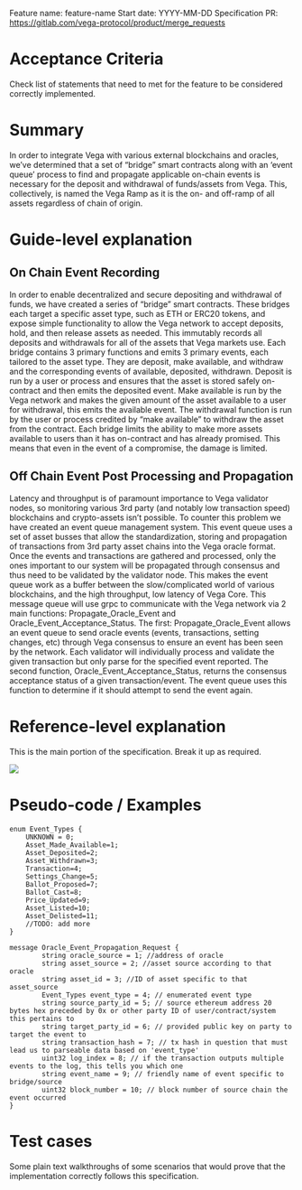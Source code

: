 Feature name: feature-name
Start date: YYYY-MM-DD
Specification PR: https://gitlab.com/vega-protocol/product/merge_requests

# Acceptance Criteria
Check list of statements that need to met for the feature to be considered correctly implemented.

# Summary
In order to integrate Vega with various external blockchains and oracles, we’ve determined that a set of “bridge” smart contracts along with an ‘event queue’ process to find and propagate applicable on-chain events is necessary for the deposit and withdrawal of funds/assets from Vega. This, collectively, is named the Vega Ramp as it is the on- and off-ramp of all assets regardless of chain of origin.


# Guide-level explanation
## On Chain Event Recording
In order to enable decentralized and secure depositing and withdrawal of funds, we have created a series of “bridge” smart contracts. These bridges each target a specific asset type, such as ETH or ERC20 tokens, and expose simple functionality to allow the Vega network to accept deposits, hold, and then release assets as needed. This immutably records all deposits and withdrawals for all of the assets that Vega markets use.
Each bridge contains 3 primary functions and emits 3 primary events, each tailored to the asset type. They are deposit, make available, and withdraw and the corresponding events of available, deposited, withdrawn. Deposit is run by a user or process and ensures that the asset is stored safely on-contract and then emits the deposited event. Make available is run by the Vega network and makes the given amount of the asset available to a user for withdrawal, this emits the available event. The withdrawal function is run by the user or process credited by “make available” to withdraw the asset from the contract.
Each bridge limits the ability to make more assets available to users than it has on-contract and has already promised. This means that even in the event of a compromise, the damage is limited.


## Off Chain Event Post Processing and Propagation
Latency and throughput is of paramount importance to Vega validator nodes, so monitoring various 3rd party (and notably low transaction speed) blockchains and crypto-assets isn’t possible. To counter this problem we have created an event queue management system. This event queue uses a set of asset busses that allow the standardization, storing and propagation of transactions from 3rd party asset chains into the Vega oracle format. Once the events and transactions are gathered and processed, only the ones important to our system will be propagated through consensus and thus need to be validated by the validator node. This makes the event queue work as a buffer between the slow/complicated world of various blockchains, and the high throughput, low latency of Vega Core.
This message queue will use grpc to communicate with the Vega network via 2 main functions: Propagate_Oracle_Event and Oracle_Event_Acceptance_Status. The first: Propagate_Oracle_Event  allows an event queue to send oracle events (events, transactions, setting changes, etc) through Vega consensus to ensure an event has been seen by the network. Each validator will individually process and validate the given transaction but only parse for the specified event reported.
The second function, Oracle_Event_Acceptance_Status, returns the consensus acceptance status of a given transaction/event. The event queue uses this function to determine if it should attempt to send the event again.


# Reference-level explanation
This is the main portion of the specification. Break it up as required.


[![](https://mermaid.ink/img/eyJjb2RlIjoiZ3JhcGggVERcbiAgQVtVc2VyXS0tPnxSdW5zIERlcG9zaXQgZnVuY3Rpb24gd2l0aCBWZWdhIHB1YmxpYyBrZXl8QlxuICBCW0JyaWRnZSBTbWFydCBDb250cmFjdF0gLS0-fEVtaXRzIERlcG9zaXQgZXZlbnR8Q1xuICBDW0V2ZW50IFF1ZXVlXS0tPnxGaWx0ZXJzIGFuZCBmb3J3YXJkcyBhcHBsaWNhYmxlIGV2ZW50fERcbiAgRFtWZWdhIENvbnNlbnN1c10tLT58Q2hlY2tzIGV2ZW50IGFjY2VwdGFuY2Ugc3RhdHVzfENcbiAgRC0tPnxSdW5zIE1ha2UgQXZhaWxhYmxlIGZ1bmN0aW9uIG9uIGFzc2V0IHdpdGhkcmF3YWx8QlxuICBBLS0-fFJ1bnMgV2l0aGRyYXdhbCBmdW5jdGlvbiB0byByZWNlaXZlIGF2YWlsYWJsZSBmdW5kc3xCXG4gIFxuXHRcdFx0XHRcdCIsIm1lcm1haWQiOnsidGhlbWUiOiJkZWZhdWx0In0sInVwZGF0ZUVkaXRvciI6ZmFsc2V9)](https://mermaid-js.github.io/mermaid-live-editor/#/edit/eyJjb2RlIjoiZ3JhcGggVERcbiAgQVtVc2VyXS0tPnxSdW5zIERlcG9zaXQgZnVuY3Rpb24gd2l0aCBWZWdhIHB1YmxpYyBrZXl8QlxuICBCW0JyaWRnZSBTbWFydCBDb250cmFjdF0gLS0-fEVtaXRzIERlcG9zaXQgZXZlbnR8Q1xuICBDW0V2ZW50IFF1ZXVlXS0tPnxGaWx0ZXJzIGFuZCBmb3J3YXJkcyBhcHBsaWNhYmxlIGV2ZW50fERcbiAgRFtWZWdhIENvbnNlbnN1c10tLT58Q2hlY2tzIGV2ZW50IGFjY2VwdGFuY2Ugc3RhdHVzfENcbiAgRC0tPnxSdW5zIE1ha2UgQXZhaWxhYmxlIGZ1bmN0aW9uIG9uIGFzc2V0IHdpdGhkcmF3YWx8QlxuICBBLS0-fFJ1bnMgV2l0aGRyYXdhbCBmdW5jdGlvbiB0byByZWNlaXZlIGF2YWlsYWJsZSBmdW5kc3xCXG4gIFxuXHRcdFx0XHRcdCIsIm1lcm1haWQiOnsidGhlbWUiOiJkZWZhdWx0In0sInVwZGF0ZUVkaXRvciI6ZmFsc2V9)

# Pseudo-code / Examples
```
enum Event_Types {
    UNKNOWN = 0;
    Asset_Made_Available=1;
    Asset_Deposited=2;
    Asset_Withdrawn=3;
    Transaction=4;
    Settings_Change=5;
    Ballot_Proposed=7;
    Ballot_Cast=8;
    Price_Updated=9;
    Asset_Listed=10;
    Asset_Delisted=11;
    //TODO: add more
}
```

```
message Oracle_Event_Propagation_Request {
        string oracle_source = 1; //address of oracle
        string asset_source = 2; //asset source according to that oracle
        string asset_id = 3; //ID of asset specific to that asset_source
        Event_Types event_type = 4; // enumerated event type
        string source_party_id = 5; // source ethereum address 20 bytes hex preceded by 0x or other party ID of user/contract/system this pertains to
        string target_party_id = 6; // provided public key on party to target the event to
        string transaction_hash = 7; // tx hash in question that must lead us to parseable data based on 'event_type'
        uint32 log_index = 8; // if the transaction outputs multiple events to the log, this tells you which one
        string event_name = 9; // friendly name of event specific to bridge/source
        uint32 block_number = 10; // block number of source chain the event occurred 
}
```

# Test cases
Some plain text walkthroughs of some scenarios that would prove that the implementation correctly follows this specification.
